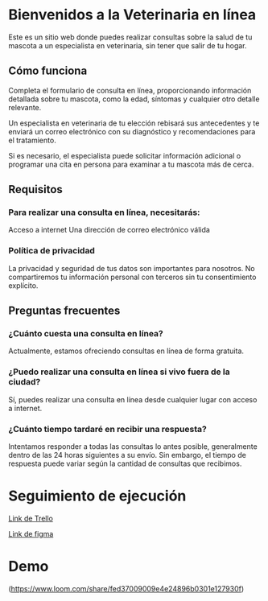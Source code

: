 # Bienvenidos a la Veterinaria en línea
Este es un sitio web donde puedes realizar consultas sobre la salud de tu mascota a un especialista en veterinaria, sin tener que salir de tu hogar.

## Cómo funciona
Completa el formulario de consulta en línea, proporcionando información detallada sobre tu mascota, como la edad, síntomas y cualquier otro detalle relevante.

Un especialista en veterinaria de tu elección rebisará sus antecedentes y te enviará un correo electrónico con su diagnóstico y recomendaciones para el tratamiento.

Si es necesario, el especialista puede solicitar información adicional o programar una cita en persona para examinar a tu mascota más de cerca.

## Requisitos
### Para realizar una consulta en línea, necesitarás:

Acceso a internet
Una dirección de correo electrónico válida

### Política de privacidad
La privacidad y seguridad de tus datos son importantes para nosotros. No compartiremos tu información personal con terceros sin tu consentimiento explícito.

## Preguntas frecuentes
### ¿Cuánto cuesta una consulta en línea?
Actualmente, estamos ofreciendo consultas en línea de forma gratuita.

### ¿Puedo realizar una consulta en línea si vivo fuera de la ciudad?
Sí, puedes realizar una consulta en línea desde cualquier lugar con acceso a internet.

### ¿Cuánto tiempo tardaré en recibir una respuesta?
Intentamos responder a todas las consultas lo antes posible, generalmente dentro de las 24 horas siguientes a su envío. Sin embargo, el tiempo de respuesta puede variar según la cantidad de consultas que recibimos.


# Seguimiento de ejecución

[Link de Trello](https://trello.com/invite/b/LD1YWwRy/3172ae468292bc4d56dbf51d02c49814/proyecto-consulta-veterinaria)


[Link de figma](https://www.figma.com/file/If72xKyBLuY6ASvL7ndJzp/CONSULTA-VETERINARIA?node-id=0%3A1)

# Demo 

(https://www.loom.com/share/fed37009009e4e24896b0301e127930f)



